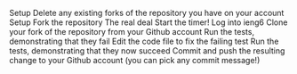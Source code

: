 Setup Delete any existing forks of the repository you have on your account
Setup Fork the repository
The real deal Start the timer!
Log into ieng6
Clone your fork of the repository from your Github account
Run the tests, demonstrating that they fail
Edit the code file to fix the failing test
Run the tests, demonstrating that they now succeed
Commit and push the resulting change to your Github account (you can pick any commit message!)


